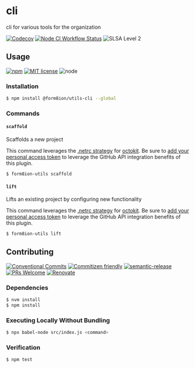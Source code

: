# cli

cli for various tools for the organization

<!--status-badges start -->

[![Codecov][coverage-badge]][coverage-link]
[![Node CI Workflow Status][github-actions-ci-badge]][github-actions-ci-link]
![SLSA Level 2][slsa-badge]

<!--status-badges end -->

## Usage

<!--consumer-badges start -->

[![npm][npm-badge]][npm-link]
[![MIT license][license-badge]][license-link]
![node][node-badge]

<!--consumer-badges end -->

### Installation

```sh
$ npm install @form8ion/utils-cli --global
```

### Commands

#### `scaffold`

Scaffolds a new project

This command leverages the [.netrc strategy](https://github.com/travi/octokit-auth-netrc)
for [octokit](https://github.com/octokit/rest.js/). Be sure to
[add your personal access token](https://github.com/travi/octokit-auth-netrc#defining-your-token)
to leverage the GitHub API integration benefits of this plugin.


```sh
$ form8ion-utils scaffold
```

#### `lift`

Lifts an existing project by configuring new functionality

This command leverages the [.netrc strategy](https://github.com/travi/octokit-auth-netrc)
for [octokit](https://github.com/octokit/rest.js/). Be sure to
[add your personal access token](https://github.com/travi/octokit-auth-netrc#defining-your-token)
to leverage the GitHub API integration benefits of this plugin.

```sh
$ form8ion-utils lift
```

## Contributing

<!--contribution-badges start -->

[![Conventional Commits][commit-convention-badge]][commit-convention-link]
[![Commitizen friendly][commitizen-badge]][commitizen-link]
[![semantic-release][semantic-release-badge]][semantic-release-link]
[![PRs Welcome][PRs-badge]][PRs-link]
[![Renovate][renovate-badge]][renovate-link]

<!--contribution-badges end -->

### Dependencies

```sh
$ nvm install
$ npm install
```

### Executing Locally Without Bundling

```sh
$ npx babel-node src/index.js <command>
```

### Verification

```sh
$ npm test
```

[npm-link]: https://www.npmjs.com/package/@form8ion/utils-cli

[npm-badge]: https://img.shields.io/npm/v/@form8ion/utils-cli?logo=npm

[license-link]: LICENSE

[license-badge]: https://img.shields.io/github/license/form8ion/utils-cli.svg?logo=opensourceinitiative

[coverage-link]: https://codecov.io/github/form8ion/utils-cli

[coverage-badge]: https://img.shields.io/codecov/c/github/form8ion/utils-cli?logo=codecov

[commit-convention-link]: https://conventionalcommits.org

[commit-convention-badge]: https://img.shields.io/badge/Conventional%20Commits-1.0.0-yellow.svg

[commitizen-link]: http://commitizen.github.io/cz-cli/

[commitizen-badge]: https://img.shields.io/badge/commitizen-friendly-brightgreen.svg

[semantic-release-link]: https://github.com/semantic-release/semantic-release

[semantic-release-badge]: https://img.shields.io/badge/semantic--release-angular-e10079?logo=semantic-release

[PRs-link]: http://makeapullrequest.com

[PRs-badge]: https://img.shields.io/badge/PRs-welcome-brightgreen.svg

[renovate-link]: https://renovatebot.com

[renovate-badge]: https://img.shields.io/badge/renovate-enabled-brightgreen.svg?logo=renovatebot

[github-actions-ci-link]: https://github.com/form8ion/utils-cli/actions?query=workflow%3A%22Node.js+CI%22+branch%3Amaster

[github-actions-ci-badge]: https://img.shields.io/github/actions/workflow/status/form8ion/utils-cli/node-ci.yml.svg?branch=master&logo=github

[node-badge]: https://img.shields.io/node/v/@form8ion/utils-cli?logo=node.js

[slsa-badge]: https://slsa.dev/images/gh-badge-level2.svg
